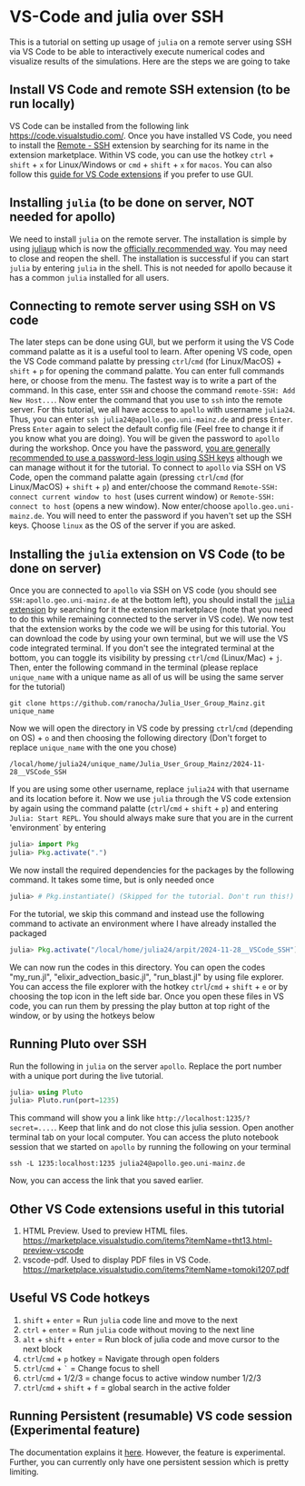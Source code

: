 # VS-Code and julia over SSH

This is a tutorial on setting up usage of `julia` on a remote server using SSH via VS Code to be able to interactively execute numerical codes and visualize results of the simulations. Here are the steps we are going to take

## Install VS Code and remote SSH extension (to be run locally)

VS Code can be installed from the following link https://code.visualstudio.com/. Once you have installed VS Code, you need to install the [Remote - SSH](https://marketplace.visualstudio.com/items?itemName=ms-vscode-remote.remote-ssh) extension by searching for its name in the extension marketplace. Within VS code, you can use the hotkey `ctrl` + `shift` + `x` for Linux/Windows or `cmd` + `shift` + `x` for `macos`. You can also follow this [guide for VS Code extensions](https://code.visualstudio.com/docs/editor/extension-marketplace) if you prefer to use GUI.

## Installing `julia` (to be done on server, NOT needed for apollo)

We need to install `julia` on the remote server. The installation is simple by using [juliaup](https://github.com/JuliaLang/juliaup) which is now the [officially recommended way](https://julialang.org/downloads/). You may need to close and reopen the shell. The installation is successful if you can start `julia` by entering `julia` in the shell. This is not needed for apollo because it has a common `julia` installed for all users.

## Connecting to remote server using SSH on VS code

The later steps can be done using GUI, but we perform it using the VS Code command palatte as it is a useful tool to learn. After opening VS code, open the VS Code command palatte by pressing `ctrl`/`cmd` (for Linux/MacOS) + `shift` + `p` for opening the command palatte. You can enter full commands here, or choose from the menu. The fastest way is to write a part of the command. In this case, enter `SSH` and choose the command `remote-SSH: Add New Host...`. Now enter the command that you use to `ssh` into the remote server. For this tutorial, we all have access to `apollo` with username `julia24`. Thus, you can enter `ssh julia24@apollo.geo.uni-mainz.de` and press `Enter`. Press `Enter` again to select the default config file (Feel free to change it if you know what you are doing). You will be given the password to `apollo` during the workshop. Once you have the password, [you are generally recommended to use a password-less login using SSH keys](https://docs.github.com/en/authentication/connecting-to-github-with-ssh/generating-a-new-ssh-key-and-adding-it-to-the-ssh-agent) although we can manage without it for the tutorial. To connect to `apollo` via SSH on VS Code, open the command palatte again (pressing `ctrl`/`cmd` (for Linux/MacOS) + `shift` + `p`) and enter/choose the command `Remote-SSH: connect current window to host` (uses current window) or `Remote-SSH: connect to host` (opens a new window). Now enter/choose `apollo.geo.uni-mainz.de`. You will need to enter the password if you haven't set up the SSH keys. Çhoose `linux` as the OS of the server if you are asked.

## Installing the `julia` extension on VS Code (to be done on server)

Once you are connected to `apollo` via SSH on VS code (you should see `SSH:apollo.geo.uni-mainz.de` at the bottom left), you should install the [`julia` extension](https://marketplace.visualstudio.com/items?itemName=julialang.language-julia) by searching for it the extension marketplace (note that you need to do this while remaining connected to the server in VS code). We now test that the extension works by the code we will be using for this tutorial. You can download the code by using your own terminal, but we will use the VS code integrated terminal. If you don't see the integrated terminal at the bottom, you can toggle its visibility by pressing `ctrl`/`cmd` (Linux/Mac) + `j`. Then, enter the following command in the terminal (please replace `unique_name` with a unique name as all of us will be using the same server for the tutorial)
```shell
git clone https://github.com/ranocha/Julia_User_Group_Mainz.git unique_name
```
Now we will open the directory in VS code by pressing `ctrl`/`cmd` (depending on OS) + `o` and then choosing the following directory (Don't forget to replace `unique_name` with the one you chose)
```
/local/home/julia24/unique_name/Julia_User_Group_Mainz/2024-11-28__VSCode_SSH
```
If you are using some other username, replace `julia24` with that username and its location before it. Now we use `julia` through the VS code extension by again using the command palatte (`ctrl`/`cmd` + `shift` + `p`) and entering `Julia: Start REPL`. You should always make sure that you are in the current 'environment` by entering
```julia
julia> import Pkg
julia> Pkg.activate(".")
```
We now install the required dependencies for the packages by the following command. It takes some time, but is only needed once
```julia
julia> # Pkg.instantiate() (Skipped for the tutorial. Don't run this!)
```
For the tutorial, we skip this command and instead use the following command to activate an environment where I have already installed the packaged
```julia
julia> Pkg.activate("/local/home/julia24/arpit/2024-11-28__VSCode_SSH")
```
We can now run the codes in this directory. You can open the codes "my_run.jl", "elixir_advection_basic.jl", "run_blast.jl" by using file explorer. You can access the file explorer with the hotkey `ctrl`/`cmd` + `shift` + `e` or by choosing the top icon in the left side bar. Once you open these files in VS code, you can run them by pressing the play button at top right of the window, or by using the hotkeys below

## Running Pluto over SSH

Run the following in `julia` on the server `apollo`. Replace the port number with a unique port during the live tutorial.
```julia
julia> using Pluto
julia> Pluto.run(port=1235)
```
This command will show you a link like `http://localhost:1235/?secret=....`. Keep that link and do not close this julia session. Open another terminal tab on your local computer. You can access the pluto notebook session that we started on `apollo` by running the following on your terminal
```shell
ssh -L 1235:localhost:1235 julia24@apollo.geo.uni-mainz.de
```
Now, you can access the link that you saved earlier.

## Other VS Code extensions useful in this tutorial

1. HTML Preview. Used to preview HTML files. https://marketplace.visualstudio.com/items?itemName=tht13.html-preview-vscode
2. vscode-pdf. Used to display PDF files in VS Code. https://marketplace.visualstudio.com/items?itemName=tomoki1207.pdf

## Useful VS Code hotkeys

1. `shift` + `enter` = Run `julia` code line and move to the next
2. `ctrl` + `enter` = Run `julia` code without moving to the next line
3. `alt` + `shift` + `enter` = Run block of julia code and move cursor to the next block
4. `ctrl`/`cmd` + `p` hotkey = Navigate through open folders
5. `ctrl`/`cmd` + `` ` `` = Change focus to shell
6. `ctrl`/`cmd` + 1/2/3 = change focus to active window number 1/2/3
7. `ctrl`/`cmd` + `shift` + `f` = global search in the active folder

## Running Persistent (resumable) VS code session (Experimental feature)

The documentation explains it [here](https://www.julia-vscode.org/docs/stable/userguide/remote/#Persistent-server-sessions). However, the feature is experimental. Further, you can currently only have one persistent session which is pretty limiting.
